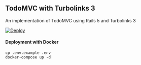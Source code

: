 ## TodoMVC with Turbolinks 3

An implementation of TodoMVC using Rails 5 and Turbolinks 3

[![Deploy](https://www.herokucdn.com/deploy/button.png)](https://heroku.com/deploy)

#### Deployment with Docker

```
cp .env.example .env
docker-compose up -d
```
